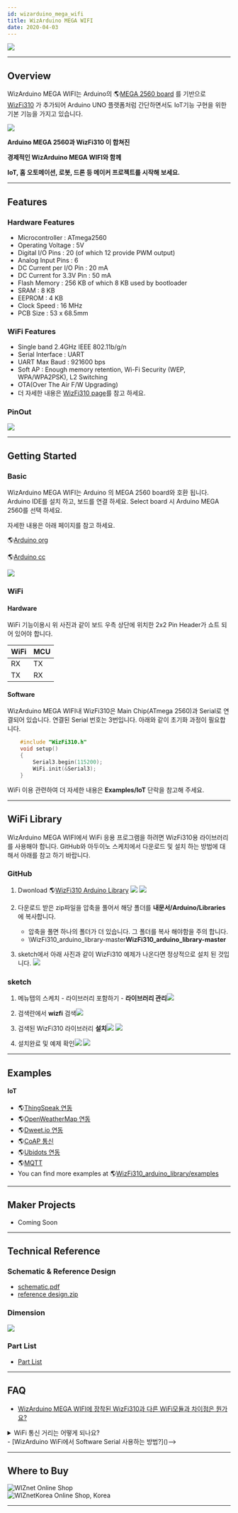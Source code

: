 ```yaml
---
id: wizarduino_mega_wifi
title: WizArduino MEGA WIFI
date: 2020-04-03
---
```


![](/img/osh/wizarduino_mega_wifi/1st_1894_1.png)

-----

## Overview

WizArduino MEGA WIFI는 Arduino의 🌎[MEGA 2560
board](http://www.arduino.org/products/boards/arduino-mega-2560) 를 기반으로
[WizFi310]() 가 추가되어 Arduino UNO 플랫폼처럼 간단하면서도
IoT기능 구현을 위한 기본 기능을 가지고 있습니다.

![](/img/osh/wizarduino_mega_wifi/mega2560_wizfi310_1.png)

**Arduino MEGA 2560과 WizFi310 이 합쳐진**

**경제적인 WizArduino MEGA WIFI와 함께**

**IoT, 홈 오토메이션, 로봇, 드론 등 메이커 프로젝트를 시작해 보세요.**

-----

## Features

### Hardware Features

  - Microcontroller : ATmega2560
  - Operating Voltage : 5V
  - Digital I/O Pins : 20 (of which 12 provide PWM output)
  - Analog Input Pins : 6
  - DC Current per I/O Pin : 20 mA
  - DC Current for 3.3V Pin : 50 mA
  - Flash Memory : 256 KB of which 8 KB used by bootloader
  - SRAM : 8 KB
  - EEPROM : 4 KB
  - Clock Speed : 16 MHz
  - PCB Size : 53 x 68.5mm

### WiFi Features

  - Single band 2.4GHz IEEE 802.11b/g/n
  - Serial Interface : UART
  - UART Max Baud : 921600 bps
  - Soft AP : Enough memory retention, Wi-Fi Security (WEP,
    WPA/WPA2PSK), L2 Switching
  - OTA(Over The Air F/W Upgrading)
  - 더 자세한 내용은 [WizFi310 page](../../Product/Wi-Fi-Module/WizFi310/wizfi310)를 참고 하세요.

### PinOut

![](/img/osh/wizarduino_mega_wifi/wizarduino_mega_wifi_o_ver1.0_pinout_170316.png)

-----
## Getting Started

### Basic

WizArduino MEGA WIFI는 Arduino 의 MEGA 2560 board와 호환 됩니다. Arduino IDE를 설치
하고, 보드를 연결 하세요. Select board 시 Arduino MEGA 2560를 선택 하세요.

자세한 내용은 아래 페이지를 참고 하세요.

🌎[Arduino
org](http://www.arduino.org/learning/tutorials/first-steps-with-arduino-ide) 

🌎[Arduino cc](https://www.arduino.cc/en/Guide/HomePage)  

![](/img/osh/wizarduino_mega_wifi/wizarduino_mega_wifi_o_ver1.0_jumper_cap_170320.png)

### WiFi

#### Hardware

WiFi 기능이용시 위 사진과 같이 보드 우측 상단에 위치한 2x2 Pin Header가 쇼트 되어 있어야 합니다.

| WiFi | MCU |
| ---- | --- |
| RX   | TX  |
| TX   | RX  |

#### Software

WizArduino MEGA WIFI내 WizFi310은 Main Chip(ATmega 2560)과 Serial로 연결되어
있습니다. 연결된 Serial 번호는 3번입니다. 아래와 같이 초기화 과정이 필요합니다.

``` c
    #include "WizFi310.h"
    void setup()
    {
        Serial3.begin(115200);
        WiFi.init(&Serial3);
    }
```

WiFi 이용 관련하여 더 자세한 내용은 **Examples/IoT** 단락을 참고해 주세요.

-----
## WiFi Library

WizArduino MEGA WIFI에서 WiFi 응용 프로그램을 하려면 WizFi310용 라이브러리를 사용해야 합니다.
GitHub와 아두이노 스케치에서 다운로드 및 설치 하는 방법에 대해서 아래를 참고 하기 바랍니다.

### GitHub

1.  Dwonload 🌎[WizFi310 Arduino
    Library](https://github.com/Wiznet/WizFi310_arduino_library)
    ![](/img/osh/wizarduino_mega_wifi/github_1.png)
    ![](/img/osh/wizarduino_mega_wifi/github_2.png)

2.  다운로드 받은 zip파일을 압축을 풀어서 해당 폴더를 **내문서/Arduino/Libraries**에 복사합니다. 
      - 압축을 풀면 하나의 폴더가 더 있습니다. 그 폴더를 복사 해야함을 주의 합니다.
      - \\WizFi310\_arduino\_library-master**WizFi310\_arduino\_library-master**

3.  sketch에서 아래 사진과 같이 WizFi310 예제가 나온다면 정상적으로 설치 된 것입니다.
    ![](/img/osh/wizarduino_mega_wifi/github3.png)

### sketch

1.  메뉴탭의 스케치 - 라이브러리 포함하기 - **라이브러리
    관리**![](/img/osh/wizarduino_mega_wifi/wizfi310_library_manager1.png)
2.  검색란에서 **wizfi**
    검색![](/img/osh/wizarduino_mega_wifi/wizfi310_library_manager3.png)
3.  검색된 WizFi310 라이브러리
    **설치**![](/img/osh/wizarduino_mega_wifi/wizfi310_library_manager4.png)
    ![](/img/osh/wizarduino_mega_wifi/wizfi310_library_manager5.png)
    
4.  설치완료 및 예제
    확인![](/img/osh/wizarduino_mega_wifi/wizfi310_library_manager6.png)
    ![](/img/osh/wizarduino_mega_wifi/wizfi310_library_manager7.png)

-----

## Examples

#### IoT

  - 🌎[ThingSpeak
    연동](http://wiznetian.com/article/wizarduino-wifi-thingspeak-%EC%97%B0%EB%8F%99%ED%95%98%EA%B3%A0-%EC%84%BC%EC%84%9C-%EA%B0%92%EC%9D%84-%EB%B3%B4%EB%82%B4%EA%B8%B0/)
  - 🌎[OpenWeatherMap
    연동](http://wiznetian.com/article/wizarduino-wifi%EB%A1%9C-openweathermap-%EC%82%AC%EC%9D%B4%ED%8A%B8%EC%97%90%EC%84%9C-%EB%82%A0%EC%94%A8%EB%8D%B0%EC%9D%B4%ED%84%B0-%EA%B0%80%EC%A0%B8%EC%98%A4%EA%B8%B0/)
  - 🌎[Dweet.io
    연동](http://wiznetian.com/article/wizarduino-wifi-cloud%ec%97%90-%ec%84%bc%ec%84%9c-%ec%a0%95%eb%b3%b4-%ec%a0%80%ec%9e%a5%ed%95%98%ea%b8%b0-dweet-io/)
  - 🌎[CoAP
    통신](http://wiznetian.com/article/wizaruino-wifi-coap-%ed%86%b5%ec%8b%a0%ed%95%98%ea%b8%b0/)
  - 🌎[Ubidots
    연동](http://wiznetian.com/article/wizarduino-wifi-ubidots-%ed%81%b4%eb%9d%bc%ec%9a%b0%eb%93%9c-%ec%97%b0%eb%8f%99/)
  - 🌎[MQTT](http://wiznetian.com/article/wizarduino-wifimqtt-%EC%82%AC%EC%9A%A9%ED%95%98%EA%B8%B0/)
  - You can find more examples at
    🌎[WizFi310\_arduino\_library/examples](https://github.com/Wiznet/WizFi310_arduino_library/tree/master/examples)

-----
## Maker Projects

  - Coming Soon

-----

## Technical Reference

### Schematic & Reference Design

  - <a href="/img/osh/wizarduino_mega_wifi/wizarduino_mega_wifi_o_ver1.0_sch_170314.pdf" target="_blank">schematic.pdf</a>
  - <a href="/img/osh/wizarduino_mega_wifi/wizarduino_mega_wifi_o_ver1.0_design_170314.zip" target="_blank">reference design.zip</a>

### Dimension

![](/img/osh/wizarduino_mega_wifi/wizarduino_mega_wifi_o_ver1.0_dimension_170315.png)

### Part List

  - <a href="/img/osh/wizarduino_mega_wifi/wizarduino_mega_wifi_ver1.0_pl_170320.pdf" target="_blank">Part List</a>  

-----

## FAQ

  - [WizArduino MEGA WIFI에 장착된 WizFi310과 다른 WiFi모듈과 차이점은 뭔가요?](w5100s_mkr_ethernet_shield)

<details><summary>WiFi 통신 거리는 어떻게 되나요?</summary>내부적으로 테스트한 결과 WizFi310은 개활지에서 최대 160m 까지 통신 가능합니다. (단, 이경우 사용하는 공유기의 안테나에 따른 성능 차이는 있습니다.)</details>

<!-->  - [WizArduino WiFi에서 Software Serial 사용하는 방법?]()-->

-----

## Where to Buy



![WIZnet Online Shop](/img/osh/w5100s_ethernet_shield/start/buynow.png)  
![WIZnetKorea Online Shop,
Korea](/img/osh/w5100s_ethernet_shield/start/won.png)



-----
